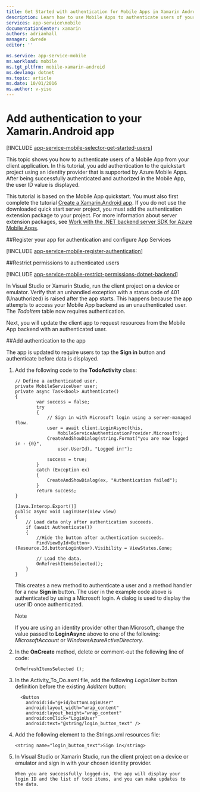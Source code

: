 ```yaml
---
title: Get Started with authentication for Mobile Apps in Xamarin Android
description: Learn how to use Mobile Apps to authenticate users of your Xamarin Android app through a variety of identity providers, including AAD and Microsoft.
services: app-service\mobile
documentationCenter: xamarin
authors: adrianhall
manager: dwrede
editor: ''

ms.service: app-service-mobile
ms.workload: mobile
ms.tgt_pltfrm: mobile-xamarin-android
ms.devlang: dotnet
ms.topic: article
ms.date: 10/01/2016
ms.author: v-yiso
---
```


# Add authentication to your Xamarin.Android app

[!INCLUDE [app-service-mobile-selector-get-started-users](../../includes/app-service-mobile-selector-get-started-users.md)]

This topic shows you how to authenticate users of a Mobile App from your client application. In this tutorial, you add authentication to the quickstart project using an identity provider that is supported by Azure Mobile Apps. After being successfully authenticated and authorized in the Mobile App, the user ID value is displayed.

This tutorial is based on the Mobile App quickstart. You must also first complete the tutorial [Create a Xamarin.Android app]. If you do not use the downloaded quick start server project, you must add the authentication extension package to your project. For more information about server extension packages, see [Work with the .NET backend server SDK for Azure Mobile Apps](./app-service-mobile-dotnet-backend-how-to-use-server-sdk.md).

##<a name="register"></a>Register your app for authentication and configure App Services

[!INCLUDE [app-service-mobile-register-authentication](../../includes/app-service-mobile-register-authentication.md)]

##<a name="permissions"></a>Restrict permissions to authenticated users

[!INCLUDE [app-service-mobile-restrict-permissions-dotnet-backend](../../includes/app-service-mobile-restrict-permissions-dotnet-backend.md)]

In Visual Studio or Xamarin Studio, run the client project on a device or emulator. Verify that an unhandled exception with a status code of 401 (Unauthorized) is raised after the app starts. This happens because the app attempts to access your Mobile App backend as an unauthenticated user. The *TodoItem* table now requires authentication.

Next, you will update the client app to request resources from the Mobile App backend with an authenticated user.

##<a name="add-authentication"></a>Add authentication to the app

The app is updated to require users to tap the **Sign in** button and authenticate before data is displayed.

1. Add the following code to the **TodoActivity** class:

    ```
    // Define a authenticated user.
    private MobileServiceUser user;
    private async Task<bool> Authenticate()
    {
            var success = false;
            try
            {
                // Sign in with Microsoft login using a server-managed flow.
                user = await client.LoginAsync(this,
                    MobileServiceAuthenticationProvider.Microsoft);
                CreateAndShowDialog(string.Format("you are now logged in - {0}",
                    user.UserId), "Logged in!");

                success = true;
            }
            catch (Exception ex)
            {
                CreateAndShowDialog(ex, "Authentication failed");
            }
            return success;
    }

    [Java.Interop.Export()]
    public async void LoginUser(View view)
    {
        // Load data only after authentication succeeds.
        if (await Authenticate())
        {
            //Hide the button after authentication succeeds.
            FindViewById<Button>(Resource.Id.buttonLoginUser).Visibility = ViewStates.Gone;

            // Load the data.
            OnRefreshItemsSelected();
        }
    }
    ```

    This creates a new method to authenticate a user and a method handler for a new **Sign in** button. The user in the example code above is authenticated by using a Microsoft login. A dialog is used to display the user ID once authenticated.

    > [!NOTE]
    > If you are using an identity provider other than Microsoft, change the value passed to **LoginAsync** above to one of the following: _MicrosoftAccount_ or _WindowsAzureActiveDirectory_.

3. In the **OnCreate** method, delete or comment-out the following line of code:

    ```
    OnRefreshItemsSelected ();
    ```

4. In the Activity_To_Do.axml file, add the following *LoginUser* button definition before the existing *AddItem* button:

    ```
      <Button
        android:id="@+id/buttonLoginUser"
        android:layout_width="wrap_content"
        android:layout_height="wrap_content"
        android:onClick="LoginUser"
        android:text="@string/login_button_text" />
    ```

5. Add the following element to the Strings.xml resources file:

    ```
    <string name="login_button_text">Sign in</string>
    ```

6. In Visual Studio or Xamarin Studio, run the client project on a device or emulator and sign in with your chosen identity provider.

       When you are successfully logged-in, the app will display your login ID and the list of todo items, and you can make updates to the data.

<!-- URLs. -->
[Create a Xamarin.Android app]: ./app-service-mobile-xamarin-android-get-started.md